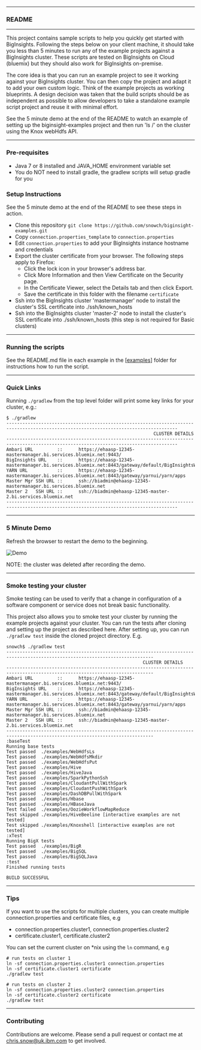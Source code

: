 *********************************************************************
### README
*********************************************************************

This project contains sample scripts  to help you quickly get started with BigInsights. Following the steps below on your client machine, it should take you less than 5 minutes to run any of the example projects against a BigInsights cluster. These scripts are tested on BigInsights on Cloud (bluemix) but they should also work for BigInsights on-premise.

The core idea is that you can run an example project to see it working against your BigInsights cluster. You can then copy the project and adapt it to add your own custom logic.  Think of the example projects as working blueprints.  A design decision was taken that the build scripts should be as independent as possible to allow developers to take a standalone example script project and reuse it with minimal effort.

See the 5 minute demo at the end of the README to watch an example of setting up the biginsight-examples project and then run 'ls /' on the cluster using the Knox webHdfs API.

*********************************************************************

### Pre-requisites

- Java 7 or 8 installed and JAVA_HOME environment variable set
- You do NOT need to install gradle, the gradlew scripts will setup gradle for you


### Setup Instructions

See the 5 minute demo at the end of the README to see these steps in action.

- Clone this repository `git clone https://github.com/snowch/biginsight-examples.git`
- Copy `connection.properties_template` to `connection.properties`
- Edit `connection.properties` to add your BigInsights instance hostname and credentials
- Export the cluster certificate from your browser. The following steps apply to Firefox:
  - Click the lock icon in your browser's address bar.
  - Click More Information and then View Certificate on the Security page.
  - In the Certificate Viewer, select the Details tab and then click Export.
  - Save the certificate in this folder with the filename `certificate`
- Ssh into the BigInsights cluster 'mastermanager' node to install the cluster's SSL certificate into ./ssh/known_hosts
- Ssh into the BigInsights cluster 'master-2' node to install the cluster's SSL certificate into ./ssh/known_hosts (this step is not required for Basic clusters)

*********************************************************************
### Running the scripts

See the README.md file in each example in the [[examples](examples)] folder for instructions how to run the script.
*********************************************************************

### Quick Links

Running `./gradlew` from the top level folder will print some key links for your cluster, e.g.:

```
$ ./gradlew
--------------------------------------------------------------------------------------------------------------------------------------
                                                       CLUSTER DETAILS
--------------------------------------------------------------------------------------------------------------------------------------
Ambari URL         ::      https://ehaasp-12345-mastermanager.bi.services.bluemix.net:9443/
BigInsights URL    ::      https://ehaasp-12345-mastermanager.bi.services.bluemix.net:8443/gateway/default/BigInsightsWeb/index.html
YARN URL           ::      https://ehaasp-12345-mastermanager.bi.services.bluemix.net:8443/gateway/yarnui/yarn/apps
Master Mgr SSH URL ::      ssh://biadmin@ehaasp-12345-mastermanager.bi.services.bluemix.net
Master 2   SSH URL ::      ssh://biadmin@ehaasp-12345-master-2.bi.services.bluemix.net
--------------------------------------------------------------------------------------------------------------------------------------
```

*********************************************************************

### 5 Minute Demo

Refresh the browser to restart the demo to the beginning.

![Demo](./Overview.gif)

NOTE: the cluster was deleted after recording the demo.

*********************************************************************

### Smoke testing your cluster

Smoke testing can be used to verify that a change in configuration of a software component or service does not break basic functionality.

This project also allows you to smoke test your cluster by running the example projects against your cluster.  You can run the tests after cloning and setting up the project as described here.  After setting up, you can run `./gradlew test` inside the cloned project directory. E.g. 

```
snowch$ ./gradlew test
-----------------------------------------------------------------------------------------------------------------------------
                                                   CLUSTER DETAILS
-----------------------------------------------------------------------------------------------------------------------------
Ambari URL         ::      https://ehaasp-12345-mastermanager.bi.services.bluemix.net:9443/
BigInsights URL    ::      https://ehaasp-12345-mastermanager.bi.services.bluemix.net:8443/gateway/default/BigInsightsWeb/index.html
YARN URL           ::      https://ehaasp-12345-mastermanager.bi.services.bluemix.net:8443/gateway/yarnui/yarn/apps
Master Mgr SSH URL ::      ssh://biadmin@ehaasp-12345-mastermanager.bi.services.bluemix.net
Master 2   SSH URL ::      ssh://biadmin@ehaasp-12345-master-2.bi.services.bluemix.net
-----------------------------------------------------------------------------------------------------------------------------
:baseTest
Running base tests
Test passed  ./examples/WebHdfsLs
Test passed  ./examples/WebHdfsMkdir
Test passed  ./examples/WebHdfsPut
Test passed  ./examples/Hive
Test passed  ./examples/HiveJava
Test passed  ./examples/SparkPythonSsh
Test passed  ./examples/CloudantPullWithSpark
Test passed  ./examples/CloudantPushWithSpark
Test passed  ./examples/DashDBPullWithSpark
Test passed  ./examples/Hbase
Test passed  ./examples/HBaseJava
Test failed  ./examples/OozieWorkflowMapReduce
Test skipped ./examples/HiveBeeline [interactive examples are not tested]
Test skipped ./examples/Knoxshell [interactive examples are not tested]
:xTest
Running BigX tests
Test passed  ./examples/BigR
Test passed  ./examples/BigSQL
Test passed  ./examples/BigSQLJava
:test
Finished running tests

BUILD SUCCESSFUL
```

*********************************************************************

### Tips

If you want to use the scripts for multiple clusters, you can create multiple connection.properties and certificate files, e.g

- connection.properties.cluster1, connection.properties.cluster2
- certificate.cluster1, certificate.cluster2

You can set the current cluster on *nix using the `ln` command, e.g

```
# run tests on cluster 1
ln -sf connection.properties.cluster1 connection.properties
ln -sf certificate.cluster1 certificate
./gradlew test

# run tests on cluster 2
ln -sf connection.properties.cluster2 connection.properties
ln -sf certificate.cluster2 certificate
./gradlew test
```

*********************************************************************

### Contributing

Contributions are welcome.  Please send a pull request or contact me at chris.snow@uk.ibm.com to get involved.
